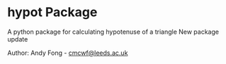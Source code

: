 # hypot Package

A python package for calculating hypotenuse of a triangle
New package update


Author: Andy Fong - cmcwf@leeds.ac.uk